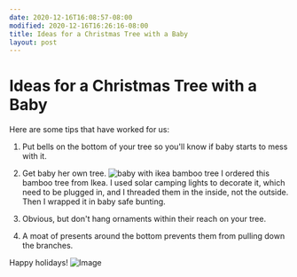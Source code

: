 ```yaml
---
date: 2020-12-16T16:08:57-08:00
modified: 2020-12-16T16:26:16-08:00
title: Ideas for a Christmas Tree with a Baby
layout: post
---
```


# Ideas for a Christmas Tree with a Baby

Here are some tips that have worked for us:

1. Put bells on the bottom of your tree so you'll know if baby starts to mess with it.

2. Get baby her own tree.
![baby with ikea bamboo tree](./image_picker6825147344410357958.jpg)
I ordered this bamboo tree from Ikea. I used solar camping lights to decorate it, which need to be plugged in, and I threaded them in the inside, not the outside. Then I wrapped it in baby safe bunting.

3. Obvious, but don't hang ornaments within their reach on your tree.

4. A moat of presents around the bottom prevents them from pulling down the branches.


Happy holidays!
![Image](./image_picker737985869644760524.jpg)